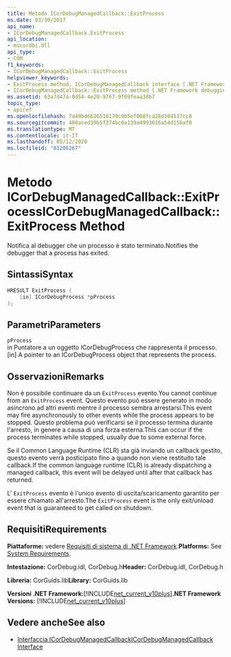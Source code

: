 ```yaml
---
title: Metodo ICorDebugManagedCallback::ExitProcess
ms.date: 03/30/2017
api_name:
- ICorDebugManagedCallback.ExitProcess
api_location:
- mscordbi.dll
api_type:
- COM
f1_keywords:
- ICorDebugManagedCallback::ExitProcess
helpviewer_keywords:
- ExitProcess method, ICorDebugManagedCallback interface [.NET Framework debugging]
- ICorDebugManagedCallback::ExitProcess method [.NET Framework debugging]
ms.assetid: 63a7d47a-0d54-4e29-9767-9f09feaa38b7
topic_type:
- apiref
ms.openlocfilehash: 7a49bd6626518179c9b5ef008fca28d304537cc8
ms.sourcegitcommit: 488aced39b5f374bc0a139a4993616a54d15baf0
ms.translationtype: MT
ms.contentlocale: it-IT
ms.lasthandoff: 05/12/2020
ms.locfileid: "83205267"
---
```

# <a name="icordebugmanagedcallbackexitprocess-method"></a><span data-ttu-id="22564-102">Metodo ICorDebugManagedCallback::ExitProcess</span><span class="sxs-lookup"><span data-stu-id="22564-102">ICorDebugManagedCallback::ExitProcess Method</span></span>
<span data-ttu-id="22564-103">Notifica al debugger che un processo è stato terminato.</span><span class="sxs-lookup"><span data-stu-id="22564-103">Notifies the debugger that a process has exited.</span></span>  
  
## <a name="syntax"></a><span data-ttu-id="22564-104">Sintassi</span><span class="sxs-lookup"><span data-stu-id="22564-104">Syntax</span></span>  
  
```cpp  
HRESULT ExitProcess (  
    [in] ICorDebugProcess *pProcess  
);  
```  
  
## <a name="parameters"></a><span data-ttu-id="22564-105">Parametri</span><span class="sxs-lookup"><span data-stu-id="22564-105">Parameters</span></span>  
 `pProcess`  
 <span data-ttu-id="22564-106">in Puntatore a un oggetto ICorDebugProcess che rappresenta il processo.</span><span class="sxs-lookup"><span data-stu-id="22564-106">[in] A pointer to an ICorDebugProcess object that represents the process.</span></span>  
  
## <a name="remarks"></a><span data-ttu-id="22564-107">Osservazioni</span><span class="sxs-lookup"><span data-stu-id="22564-107">Remarks</span></span>  
 <span data-ttu-id="22564-108">Non è possibile continuare da un `ExitProcess` evento.</span><span class="sxs-lookup"><span data-stu-id="22564-108">You cannot continue from an `ExitProcess` event.</span></span> <span data-ttu-id="22564-109">Questo evento può essere generato in modo asincrono ad altri eventi mentre il processo sembra arrestarsi.</span><span class="sxs-lookup"><span data-stu-id="22564-109">This event may fire asynchronously to other events while the process appears to be stopped.</span></span> <span data-ttu-id="22564-110">Questo problema può verificarsi se il processo termina durante l'arresto, in genere a causa di una forza esterna.</span><span class="sxs-lookup"><span data-stu-id="22564-110">This can occur if the process terminates while stopped, usually due to some external force.</span></span>  
  
 <span data-ttu-id="22564-111">Se il Common Language Runtime (CLR) sta già inviando un callback gestito, questo evento verrà posticipato fino a quando non viene restituito tale callback.</span><span class="sxs-lookup"><span data-stu-id="22564-111">If the common language runtime (CLR) is already dispatching a managed callback, this event will be delayed until after that callback has returned.</span></span>  
  
 <span data-ttu-id="22564-112">L' `ExitProcess` evento è l'unico evento di uscita/scaricamento garantito per essere chiamato all'arresto.</span><span class="sxs-lookup"><span data-stu-id="22564-112">The `ExitProcess` event is the only exit/unload event that is guaranteed to get called on shutdown.</span></span>  
  
## <a name="requirements"></a><span data-ttu-id="22564-113">Requisiti</span><span class="sxs-lookup"><span data-stu-id="22564-113">Requirements</span></span>  
 <span data-ttu-id="22564-114">**Piattaforme:** vedere [Requisiti di sistema di .NET Framework](../../get-started/system-requirements.md).</span><span class="sxs-lookup"><span data-stu-id="22564-114">**Platforms:** See [System Requirements](../../get-started/system-requirements.md).</span></span>  
  
 <span data-ttu-id="22564-115">**Intestazione:** CorDebug.idl, CorDebug.h</span><span class="sxs-lookup"><span data-stu-id="22564-115">**Header:** CorDebug.idl, CorDebug.h</span></span>  
  
 <span data-ttu-id="22564-116">**Libreria:** CorGuids.lib</span><span class="sxs-lookup"><span data-stu-id="22564-116">**Library:** CorGuids.lib</span></span>  
  
 <span data-ttu-id="22564-117">**Versioni .NET Framework:**[!INCLUDE[net_current_v10plus](../../../../includes/net-current-v10plus-md.md)]</span><span class="sxs-lookup"><span data-stu-id="22564-117">**.NET Framework Versions:** [!INCLUDE[net_current_v10plus](../../../../includes/net-current-v10plus-md.md)]</span></span>  
  
## <a name="see-also"></a><span data-ttu-id="22564-118">Vedere anche</span><span class="sxs-lookup"><span data-stu-id="22564-118">See also</span></span>

- [<span data-ttu-id="22564-119">Interfaccia ICorDebugManagedCallback</span><span class="sxs-lookup"><span data-stu-id="22564-119">ICorDebugManagedCallback Interface</span></span>](icordebugmanagedcallback-interface.md)
